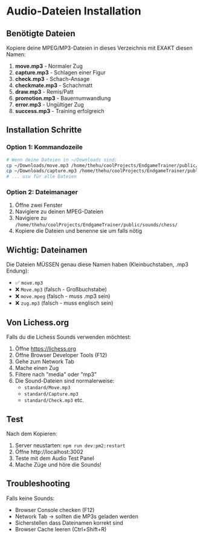# Audio-Dateien Installation

## Benötigte Dateien

Kopiere deine MPEG/MP3-Dateien in dieses Verzeichnis mit EXAKT diesen Namen:

1. **move.mp3** - Normaler Zug
2. **capture.mp3** - Schlagen einer Figur
3. **check.mp3** - Schach-Ansage
4. **checkmate.mp3** - Schachmatt
5. **draw.mp3** - Remis/Patt
6. **promotion.mp3** - Bauernumwandlung
7. **error.mp3** - Ungültiger Zug
8. **success.mp3** - Training erfolgreich

## Installation Schritte

### Option 1: Kommandozeile

```bash
# Wenn deine Dateien in ~/Downloads sind:
cp ~/Downloads/move.mp3 /home/thehu/coolProjects/EndgameTrainer/public/sounds/chess/
cp ~/Downloads/capture.mp3 /home/thehu/coolProjects/EndgameTrainer/public/sounds/chess/
# ... usw für alle Dateien
```

### Option 2: Dateimanager

1. Öffne zwei Fenster
2. Navigiere zu deinen MPEG-Dateien
3. Navigiere zu `/home/thehu/coolProjects/EndgameTrainer/public/sounds/chess/`
4. Kopiere die Dateien und benenne sie um falls nötig

## Wichtig: Dateinamen

Die Dateien MÜSSEN genau diese Namen haben (Kleinbuchstaben, .mp3 Endung):

- ✅ `move.mp3`
- ❌ `Move.mp3` (falsch - Großbuchstabe)
- ❌ `move.mpeg` (falsch - muss .mp3 sein)
- ❌ `zug.mp3` (falsch - muss englisch sein)

## Von Lichess.org

Falls du die Lichess Sounds verwenden möchtest:

1. Öffne https://lichess.org
2. Öffne Browser Developer Tools (F12)
3. Gehe zum Network Tab
4. Mache einen Zug
5. Filtere nach "media" oder "mp3"
6. Die Sound-Dateien sind normalerweise:
   - `standard/Move.mp3`
   - `standard/Capture.mp3`
   - `standard/Check.mp3`
     etc.

## Test

Nach dem Kopieren:

1. Server neustarten: `npm run dev:pm2:restart`
2. Öffne http://localhost:3002
3. Teste mit dem Audio Test Panel
4. Mache Züge und höre die Sounds!

## Troubleshooting

Falls keine Sounds:

- Browser Console checken (F12)
- Network Tab → sollten die MP3s geladen werden
- Sicherstellen dass Dateinamen korrekt sind
- Browser Cache leeren (Ctrl+Shift+R)
